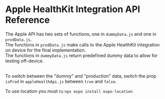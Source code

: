 # Apple HealthKit Integration API Reference
The Apple API has two sets of functions, one in `dummyData.js` and one in `prodData.js`.<br/>
The functions in `prodData.js` make calls to the Apple HealthKit integration on device for the final implementation.<br/>
The functions in `dummyData.js` return predefined dummy data to allow for testing off-device.<br/><br/>

To switch between the "dummy" and "production" data, switch the prop `isProd` in `appleHealthApi.js` between `true` and `false`.<br/>

To use location you must ru `npx expo install expo-location`
